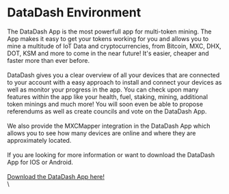 # DataDash Environment

The DataDash App is the most powerfull app for multi-token mining. The App makes it easy to get your tokens working for you and allows you to mine a multitude of IoT Data and cryptocurrencies, from Bitcoin, MXC, DHX, DOT, KSM and more to come in the near future! It's easier, cheaper and faster more than ever before.\
\
DataDash gives you a clear overview of all your devices that are connected to your account with a easy approach to install and connect your devices as well as monitor your progress in the app. You can check upon many features within the app like your health, fuel, staking, mining, additional token minings and much more! You will soon even be able to propose referendums as well as create councils and vote on the DataDash App. \
\
We also provide the MXCMapper integration in the DataDash App which allows you to see how many devices are online and where they are approximately located. \
\
If you are looking for more information or want to download the DataDash App for IOS or Android.\
\
[Download the DataDash App here!](https://www.mxc.org/mxcdatadash)\
\
